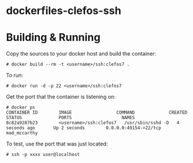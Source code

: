 # dockerfiles-clefos-ssh

# Building & Running

Copy the sources to your docker host and build the container:

	# docker build --rm -t <username>/ssh:clefos7 .

To run:

	# docker run -d -p 22 <username>/ssh:clefos7

Get the port that the container is listening on:

```
# docker ps
CONTAINER ID        IMAGE                 COMMAND             CREATED             STATUS              PORTS                   NAMES
8c82a9287b23        <username>/ssh:clefos7   /usr/sbin/sshd -D   4 seconds ago       Up 2 seconds        0.0.0.0:49154->22/tcp   mad_mccarthy        
```

To test, use the port that was just located:

	# ssh -p xxxx user@localhost 

